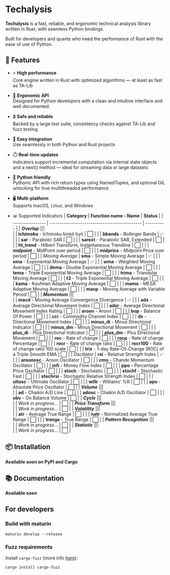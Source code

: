 # Techalysis

**Techalysis** is a fast, reliable, and ergonomic technical analysis library written in Rust, with seamless Python bindings.

Built for developers and quants who need the performance of Rust with the ease of use of Python.

## 🚀 Features

- ⚡ **High performance**  
  Core engine written in Rust with optimized algorithms — at least as fast as TA-Lib

- 🧠 **Ergonomic API**  
  Designed for Python developers with a clean and intuitive interface and well documented.

- 🔒 **Safe and reliable**  
  Backed by a large test suite, consistency checks against TA-Lib and fuzz testing

- 🧩 **Easy integration**  
  Use seamlessly in both Python and Rust projects

- ⏱️ **Real-time updates**  
  Indicators support incremental computation via internal state objects and a next() method — ideal for streaming data or large datasets

- 🐍 **Python friendly**  
  Pythonic API with rich return types using NamedTuples, and optional GIL unlocking for true multithreaded performance

- 🖥️ **Multi-platform**  
  Supports macOS, Linux, and Windows

- 📊 Supported Indicators
  | **Category**              | **Function name - Name**                                        | **Status** |
  | ----------------          | ---------------------------------------------                   | ---------- |
  | **_Overlap_**             |||   
  |                           | **ichimoku** - Ichimoku kinkō hyō                               | ⬜        |
  |                           | **bbands** - Bollinger Bands                                    | ✅        |
  |                           | **sar** - Parabolic SAR                                         | ⬜        |
  |                           | **sarext** - Parabolic SAR, Extended                            | ⬜        |
  |                           | **ht_trend** - Hilbert Transform, Instantaneous Trendline       | ⬜        |
  |                           | **midpoint** - MidPoint over period                             | ⬜        |
  |                           | **midprice** - Midpoint Price over period                       | ⬜        |
  | _Moving Average_          | **sma** - Simple Moving Average                                 | ✅        |
  |                           | **ema** - Exponential Moving Average                            | ✅        |
  |                           | **wma** - Weighted Moving Average                               | ⬜        |
  |                           | **dema** - Double Exponential Moving Average                    | ⬜        |
  |                           | **tema** - Triple Exponential Moving Average                    | ⬜        |
  |                           | **trima** - Triandular Moving Average                           | ⬜        |
  |                           | **t3** - Triple Exponential Moving Average                      | ⬜        |
  |                           | **kama** - Kaufman Adaptive Moving Average                      | ⬜        |
  |                           | **mama** - MESA Adaptive Moving Average                         | ⬜        |
  |                           | **mavp** - Moving Average with Variable Period                  | ⬜        |
  | **_Momentum_**            |||   
  |                           | **macd** - Moving Average Convergence Divergence                | ✅        |
  |                           | **adx** - Average Directional Movement Index                    | ⬜        |
  |                           | **adxr** - Average Directional Movement Index Rating            | ⬜        |
  |                           | **aroon** - Aroon                                               | ⬜        |
  |                           | **bop** - Balance Of Power                                      | ⬜        |
  |                           | **cci** - Commodity Channel Index                               | ⬜        |
  |                           | **dx** - Directional Movement Index                             | ⬜        |
  |                           | **minus_di** - Minus Directional Indicator                      | ⬜        |
  |                           | **minus_dm** - Minus Directional Movement                       | ⬜        |
  |                           | **plus_di** - Plus Directional Indicator                        | ⬜        |
  |                           | **plus_dm** - Plus Directional Movement                         | ⬜        |
  |                           | **roc** - Rate of change                                        | ⬜        |
  |                           | **rocp** - Rate of change Percentage                            | ⬜        |
  |                           | **rocr** - Rate of change ratio                                 | ⬜        |
  |                           | **rocr100** - Rate of change ratio 100 scale                    | ⬜        |
  |                           | **trix** - 1-day Rate-Of-Change (ROC) of a Triple Smooth EMA    | ⬜        |
  |  _Oscillator_             | **rsi** - Relative Strength Index                               | ✅        |
  |                           | **aroonosc** - Aroon Oscillator                                 | ⬜        |
  |                           | **cmo** - Chande Momentum Oscillator                            | ⬜        |
  |                           | **mfi** - Money Flow Index                                      | ⬜        |
  |                           | **ppo** - Percentage Price Oscillator                           | ⬜        |
  |                           | **stoch** - Stochastic                                          | ⬜        |
  |                           | **stochf** - Stochastic Fast                                    | ⬜        |
  |                           | **stochrsi** - Stochastic Relative Strength Index               | ⬜        |
  |                           | **ultosc** - Ultimate Oscillator                                | ⬜        |
  |                           | **willr** - Williams' %R                                        | ⬜        |
  |                           | **apo** - Absolute Price Oscillator                             | ⬜        |
  | **_Volume_**              |||   
  |                           | **ad** - Chaikin A/D Line                                       | ⬜        |
  |                           | **adosc** - Chaikin A/D Oscillator                              | ⬜        |
  |                           | **obv** - On Balance Volume                                     | ⬜        |
  | **_Cycle_**               |||   
  |                           | _Work in progress..._                                           | ⬜        |
  | **_Price Transform_**     |||   
  |                           | _Work in progress..._                                           | ⬜        |
  | **_Volatility_**          |||   
  |                           | **atr** - Average True Range                                    | ⬜        |
  |                           | **natr** - Normalized Average True Range                        | ⬜        |
  |                           | **trange** - True Range                                         | ⬜        |
  | **_Pattern Recognition_** |||   
  |                           | _Work in progress..._                                           | ⬜        |
  | **_Statistic_**           |||   
  |                           | _Work in progress..._                                           | ⬜        |

## 📦 Installation

**Available soon on PyPI and Cargo**

## 📚 Documentation

**Available soon**


## For developers

### Build with maturin

```
maturin develop --release
```

### Fuzz requirements

Install `cargo-fuzz` (more info [here](https://github.com/rust-fuzz/cargo-fuzz)):

```
cargo install cargo-fuzz
```
